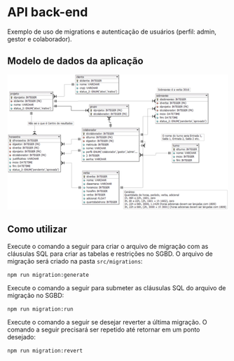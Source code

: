 # API back-end

Exemplo de uso de migrations e autenticação de usuários (perfil: admin, gestor e colaborador).

## Modelo de dados da aplicação

![Texto alternativo para a imagem](https://github.com/arleysouza/api-scripts-2022-2-back/blob/master/imagens/modelo.png)

## Como utilizar
Execute o comando a seguir para criar o arquivo de migração com as cláusulas SQL para criar as tabelas e restrições no SGBD. O arquivo de migração será criado na pasta `src/migrations`:
```
npm run migration:generate
```
Execute o comando a seguir para submeter as cláusulas SQL do arquivo de migração no SGBD:
```
npm run migration:run
```
Execute o comando a seguir se desejar reverter a última migração. O comando a seguir precisará ser repetido até retornar em um ponto desejado:
```
npm run migration:revert
```

